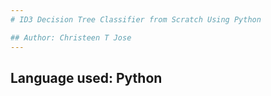 ```yaml
---
# ID3 Decision Tree Classifier from Scratch Using Python

## Author: Christeen T Jose
---
```

## Language used: Python
